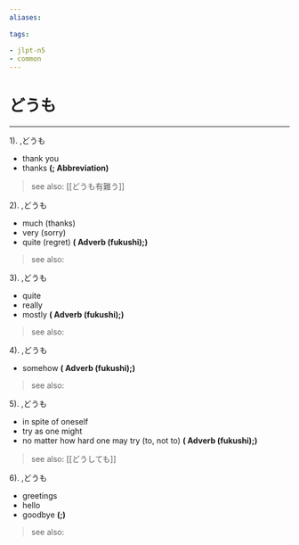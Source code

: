 ```yaml
---
aliases:
    
tags:
    
- jlpt-n5
- common
---
```


# どうも
---
1).
,どうも

- thank you
- thanks
**(; Abbreviation)**
> see also:  [[どうも有難う]]
            
2).
,どうも

- much (thanks)
- very (sorry)
- quite (regret)
**( Adverb (fukushi);)**
> see also: 
            
3).
,どうも

- quite
- really
- mostly
**( Adverb (fukushi);)**
> see also: 
            
4).
,どうも

- somehow
**( Adverb (fukushi);)**
> see also: 
            
5).
,どうも

- in spite of oneself
- try as one might
- no matter how hard one may try (to, not to)
**( Adverb (fukushi);)**
> see also:  [[どうしても]]
            
6).
,どうも

- greetings
- hello
- goodbye
**(;)**
> see also: 
            